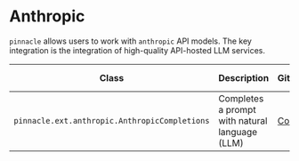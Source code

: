 # Anthropic

`pinnacle` allows users to work with `anthropic` API models. The key integration is the integration 
of high-quality API-hosted LLM services.

| Class | Description | GitHub | API-docs |
| --- | --- | --- | --- |
| `pinnacle.ext.anthropic.AnthropicCompletions` | Completes a prompt with natural language (LLM) | [Code](https://github.com/pinnacle/pinnacle/blob/main/pinnacle/ext/anthropic/model.py) | [Docs](/docs/api/ext/anthropic/model#anthropiccompletions) |